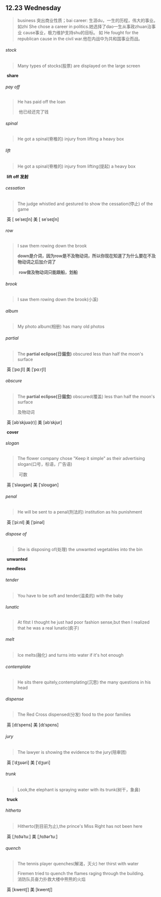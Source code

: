 ## 12.23	Wednesday

>business 突出商业性质；bai
>career: 生涯du，一生的历程，伟大的事业。如zhi
>She chose a career in politics.她选择了dao一生从事政zhuan治事业
>cause事业，极力维护支持shu的目标。 如
>He fought for the republican cause in the civil war.他在内战中为共和国事业而战。

###### stock

> Many types of stocks(股票) are displayed on the large screen

​	**share**

###### pay off

> He has paid off the loan
>
> ​	他已经还完了钱

###### spinal

> He got a spinal(脊椎的) injury from lifting a heavy box

###### lift

>He got a spinal(脊椎的) injury from lifting(提起) a heavy box

​	**lift off	发射**

###### cessation

> The judge whistled and gestured to show the cessation(停止) of the game

​	英 [ seˈseɪʃn]   美 [ seˈseɪʃn] 

###### row

>I saw them rowing down the brook
>
>​	**down是介词，因为row是不及物动词，所以你现在知道了为什么要在不及物动词之后加介词了**
>
>​	**row做及物动词只能跟船，划船**

###### brook

>I saw them rowing down the brook(小溪)

###### album

> My photo album(相册) has many old photos

###### partial

> The **partial eclipse(日偏食)** obscured less than half the moon's surface

​	英 [ˈpɑːʃl]   美 [ˈpɑːrʃl] 

###### obscure

>The **partial eclipse(日偏食)** obscured(覆盖) less than half the moon's surface
>
>及物动词

​	英 [əbˈskjʊə(r)]   美 [əbˈskjʊr] 

​	**cover**

###### slogan

> The flower company chose "Keep it simple" as their advertising slogan(口号，标语，广告语)
>
> ​	可数

​	英 [ˈsləʊɡən]   美 [ˈsloʊɡən] 

###### penal

> He will be sent to a penal(刑法的) institution as his punishment

​	英 [ˈpi:nl]   美 [ˈpinəl] 

###### dispose of

> She is disposing of(处理) the unwanted vegetables into the bin

​	**unwanted**

​	**needless**

###### tender

> You have to be soft and tender(温柔的) with the baby

###### lunatic

> At fitst I thought he just had poor fashion sense,but then I realized that he was a real lunatic(疯子)

###### melt

> Ice melts(融化) and turns into water if it's hot enough

###### contemplate

> He sits there quitely,contemplating(沉思) the many questions in his head

###### dispense

> The Red Cross dispensed(分发) food to the poor families

​	英 [dɪˈspens]   美 [dɪˈspɛns] 

###### jury

> The lawyer is showing the evidence to the jury(陪审团)

​	英 [ˈdʒʊəri]   美 [ˈdʒʊri]  

###### trunk

> Look,the elephant is spraying water with its trunk(树干，象鼻)

​	**truck**

###### hitherto

> Hitherto(到目前为止),the prince's Miss Right has not been here

​	英 [ˌhɪðəˈtuː]   美 [ˌhɪðərˈtuː] 

###### quench

> The tennis player quenches(解渴，灭火) her thirst with water
>
>  Firemen tried to quench the flames raging through the building.  
> 	消防队员奋力扑救大楼中熊熊的火焰

​	英 [kwentʃ]   美 [kwentʃ] 


